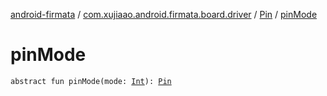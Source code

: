 [android-firmata](../../index.md) / [com.xujiaao.android.firmata.board.driver](../index.md) / [Pin](index.md) / [pinMode](./pin-mode.md)

# pinMode

`abstract fun pinMode(mode: `[`Int`](https://kotlinlang.org/api/latest/jvm/stdlib/kotlin/-int/index.html)`): `[`Pin`](index.md)